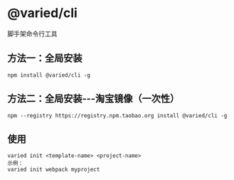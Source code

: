 # @varied/cli

脚手架命令行工具

## 方法一：全局安装
```
npm install @varied/cli -g
```
## 方法二：全局安装---淘宝镜像（一次性）
```
npm --registry https://registry.npm.taobao.org install @varied/cli -g
```

## 使用
```
varied init <template-name> <project-name>
示例：
varied init webpack myproject
```
